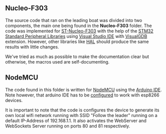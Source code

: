 ## Nucleo-F303 

The source code that ran on the leading boat was divided into two components, the main one being found in the **Nucleo-F303** folder. 
The code was implemented for [ST-Nucleo-F303](https://os.mbed.com/platforms/ST-Nucleo-F303K8/) with the help of the [STM32 Standard Peripheral Libraries](https://www.st.com/en/embedded-software/stm32-standard-peripheral-libraries.html)
using [Visual Studio IDE](https://visualstudio.microsoft.com/) with [VisualGDB](https://visualgdb.com/) extension. However, other libraries like [HAL](http://stm32f4-discovery.net/2015/07/all-stm32-hal-libraries/) 
should produce the same results with little changes. 

We've tried as much as possible to make the documentation clear but otherwise, the macros used are self-documenting. 

## NodeMCU 

The code found in this folder is written for [NodeMCU](https://en.wikipedia.org/wiki/NodeMCU) using the [Arduino IDE](https://www.arduino.cc/en/Main/Software). Note however, that
arduino IDE has to be [configured](https://github.com/esp8266/Arduino) to work with esp8266 devices. 

It is important to note that the code is configures the device to generate its own local wifi network running with SSID "Follow the leader" 
running on a default IP-Address of 192.168.1.1. It also activates the WebServer and WebSockets Server running on ports 80 and 81 respectively. 
